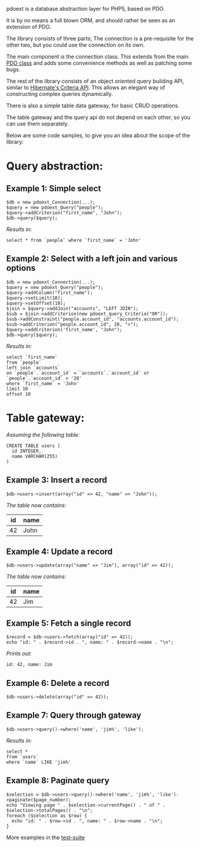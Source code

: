 pdoext is a database abstraction layer for PHP5, based on PDO.

It is by no means a full blown ORM, and should rather be seen as an extension of PDO.

The library consists of three parts; The connection is a pre-requisite for the other two, but you could use the connection on its own.

The main component is the connection class. This extends from the main [PDO class](http://www.php.net/manual/en/function.PDO-construct.php) and adds some convenience methods as well as patching some bugs.

The rest of the library consists of an object oriented query building API, similar to [Hibernate's Criteria API](http://www.hibernate.org/hib_docs/reference/en/html/querycriteria.html). This allows an elegant way of constructing complex queries dynamically.

There is also a simple table data gateway, for basic CRUD operations.

The table gateway and the query api do not depend on each other, so you can use them separately.

Below are some code samples, to give you an idea about the scope of the library:

Query abstraction:
==

Example 1: Simple select
--

    $db = new pdoext_Connection(...);
    $query = new pdoext_Query("people");
    $query->addCriterion("first_name", "John");
    $db->query($query);

_Results in:_

    select * from `people` where `first_name` = 'John'

Example 2: Select with a left join and various options
--

    $db = new pdoext_Connection(...);
    $query = new pdoext_Query("people");
    $query->addColumn("first_name");
    $query->setLimit(10);
    $query->setOffset(10);
    $join = $query->addJoin("accounts", "LEFT JOIN");
    $sub = $join->addCriterion(new pdoext_query_Criteria("OR"));
    $sub->addConstraint("people.account_id", "accounts.account_id");
    $sub->addCriterion("people.account_id", 28, ">");
    $query->addCriterion('first_name', "John");
    $db->query($query);

_Results in:_

    select `first_name`
    from `people`
    left join `accounts`
    on `people`.`account_id` = `accounts`.`account_id` or `people`.`account_id` > '28'
    where `first_name` = 'John'
    limit 10
    offset 10

Table gateway:
==

_Assuming the following table:_

    CREATE TABLE users (
      id INTEGER,
      name VARCHAR(255)
    )

Example 3: Insert a record
--

    $db->users->insert(array("id" => 42, "name" => "John"));

_The table now contains:_

id | name
-- | ----
42 | John

Example 4: Update a record
--

    $db->users->update(array("name" => "Jim"), array("id" => 42));

_The table now contains:_

id | name
-- | ----
42 | Jim


Example 5: Fetch a single record
--

    $record = $db->users->fetch(array("id" => 42));
    echo "id: " . $record->id . ", name: " . $record->name . "\n";

_Prints out:_

    id: 42, name: Jim

Example 6: Delete a record
--

    $db->users->delete(array("id" => 42));

Example 7: Query through gateway
--

    $db->users->query()->where('name', 'jim%', 'like');

_Results in:_

    select *
    from `users`
    where `name` LIKE 'jim%'

Example 8: Paginate query
--

    $selection = $db->users->query()->where('name', 'jim%', 'like')->paginate($page_number);
    echo "Viewing page " . $selection->currentPage() . " of " . $selection->totalPages() . "\n";
    foreach ($selection as $row) {
      echo "id: " . $row->id . ", name: " . $row->name . "\n";
    }

More examples in the [test-suite](https://github.com/troelskn/pdoext/tree/master/test)
